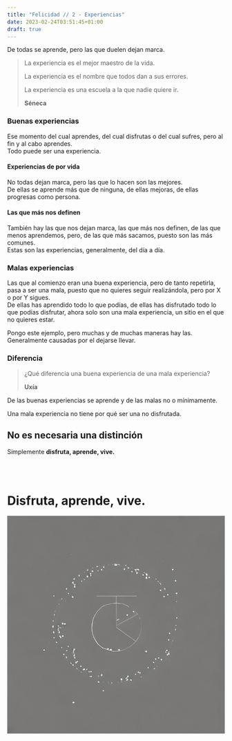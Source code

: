 ```yaml
---
title: "Felicidad // 2 - Experiencias"
date: 2023-02-24T03:51:45+01:00
draft: true
---
```

De todas se aprende, pero las que duelen dejan marca.



> La experiencia es el mejor maestro de la vida.
>
> La experiencia es el nombre que todos dan a sus errores.
>
> La experiencia es una escuela a la que nadie quiere ir.
>
> 
>
> **Séneca**



### Buenas experiencias

Ese momento del cual aprendes, del cual disfrutas o del cual sufres, pero al fin y al cabo aprendes.<br>Todo puede ser una experiencia.

#### Experiencias de por vida

No todas dejan marca, pero las que lo hacen son las mejores.<br>De ellas se aprende más que de ninguna, de ellas mejoras, de ellas progresas como persona. 

#### Las que más nos definen

También hay las que nos dejan marca, las que más nos definen, de las que menos aprendemos, pero, de las que más sacamos, puesto son las más comunes.<br>Estas son las experiencias, generalmente, del día a día.

### Malas experiencias

Las que al comienzo eran una buena experiencia, pero de tanto repetirla, pasa a ser una mala, puesto que no quieres seguir realizándola, pero por X o por Y sigues.<br>De ellas has aprendido todo lo que podías, de ellas has disfrutado todo lo que podías disfrutar, ahora solo son una mala experiencia, un sitio en el que no quieres estar.

Pongo este ejemplo, pero muchas y de muchas maneras hay las. <br>Generalmente causadas por el dejarse llevar.

### Diferencia

> ¿Qué diferencia una buena experiencia de una mala experiencia?
>
> 
>
> **Uxía**

De las buenas experiencias se aprende y de las malas no o mínimamente.

Una mala experiencia no tiene por qué ser una no disfrutada.

## No es necesaria una distinción

Simplemente **disfruta, aprende, vive.**

<br><br>

# Disfruta, aprende, vive.

![2a3ce308-c3c0-4b1c-8292-0e077eda8b94](https://raw.githubusercontent.com/M1n-4d316e/Hugo-blog/master/2023/03/upgit_20230304_1677937724.png)
